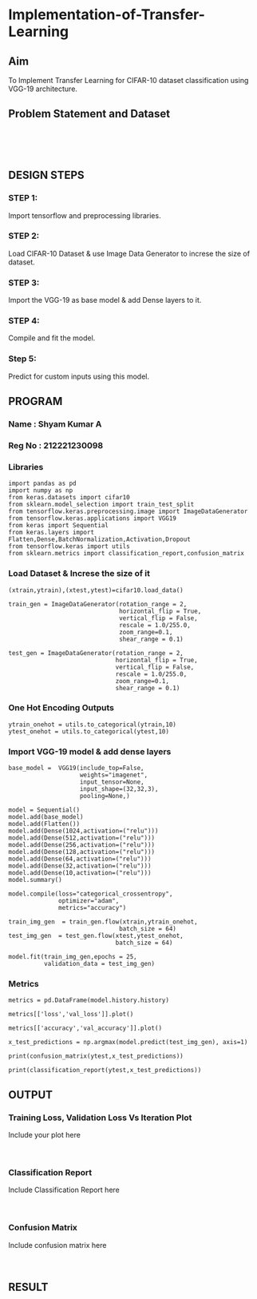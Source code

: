 # Implementation-of-Transfer-Learning
## Aim
To Implement Transfer Learning for CIFAR-10 dataset classification using VGG-19 architecture.
## Problem Statement and Dataset
</br>
</br>
</br>

## DESIGN STEPS
### STEP 1:
Import tensorflow and preprocessing libraries.

### STEP 2:
Load CIFAR-10 Dataset & use Image Data Generator to increse the size of dataset.

### STEP 3:
Import the VGG-19 as base model & add Dense layers to it.

### STEP 4:
Compile and fit the model.

### Step 5:
Predict for custom inputs using this model.

## PROGRAM

### Name : Shyam Kumar A
### Reg No : 212221230098
### Libraries
```
import pandas as pd
import numpy as np
from keras.datasets import cifar10
from sklearn.model_selection import train_test_split
from tensorflow.keras.preprocessing.image import ImageDataGenerator
from tensorflow.keras.applications import VGG19
from keras import Sequential
from keras.layers import Flatten,Dense,BatchNormalization,Activation,Dropout
from tensorflow.keras import utils
from sklearn.metrics import classification_report,confusion_matrix
```
### Load Dataset & Increse the size of it
```
(xtrain,ytrain),(xtest,ytest)=cifar10.load_data()

train_gen = ImageDataGenerator(rotation_range = 2,
                               horizontal_flip = True,
                               vertical_flip = False,
                               rescale = 1.0/255.0,
                               zoom_range=0.1,
                               shear_range = 0.1)

test_gen = ImageDataGenerator(rotation_range = 2,
                              horizontal_flip = True,
                              vertical_flip = False,
                              rescale = 1.0/255.0,
                              zoom_range=0.1,
                              shear_range = 0.1)
```
### One Hot Encoding Outputs
```
ytrain_onehot = utils.to_categorical(ytrain,10)
ytest_onehot = utils.to_categorical(ytest,10)
```
### Import VGG-19 model & add dense layers
```
base_model =  VGG19(include_top=False,
                    weights="imagenet",
                    input_tensor=None,
                    input_shape=(32,32,3),
                    pooling=None,)

model = Sequential()
model.add(base_model)
model.add(Flatten())
model.add(Dense(1024,activation=("relu")))
model.add(Dense(512,activation=("relu")))
model.add(Dense(256,activation=("relu")))
model.add(Dense(128,activation=("relu")))
model.add(Dense(64,activation=("relu")))
model.add(Dense(32,activation=("relu")))
model.add(Dense(10,activation=("relu")))
model.summary()

model.compile(loss="categorical_crossentropy",
              optimizer="adam",
              metrics="accuracy")

train_img_gen  = train_gen.flow(xtrain,ytrain_onehot,
                               batch_size = 64)		 
test_img_gen  = test_gen.flow(xtest,ytest_onehot,
                              batch_size = 64)

model.fit(train_img_gen,epochs = 25,
          validation_data = test_img_gen)
```
### Metrics
```
metrics = pd.DataFrame(model.history.history)

metrics[['loss','val_loss']].plot()

metrics[['accuracy','val_accuracy']].plot()

x_test_predictions = np.argmax(model.predict(test_img_gen), axis=1)

print(confusion_matrix(ytest,x_test_predictions))

print(classification_report(ytest,x_test_predictions))
```




## OUTPUT
### Training Loss, Validation Loss Vs Iteration Plot
Include your plot here
</br>
</br>
</br>
### Classification Report
Include Classification Report here
</br>
</br>
</br>
### Confusion Matrix
Include confusion matrix here
</br>
</br>
</br>
## RESULT
</br>
</br>
